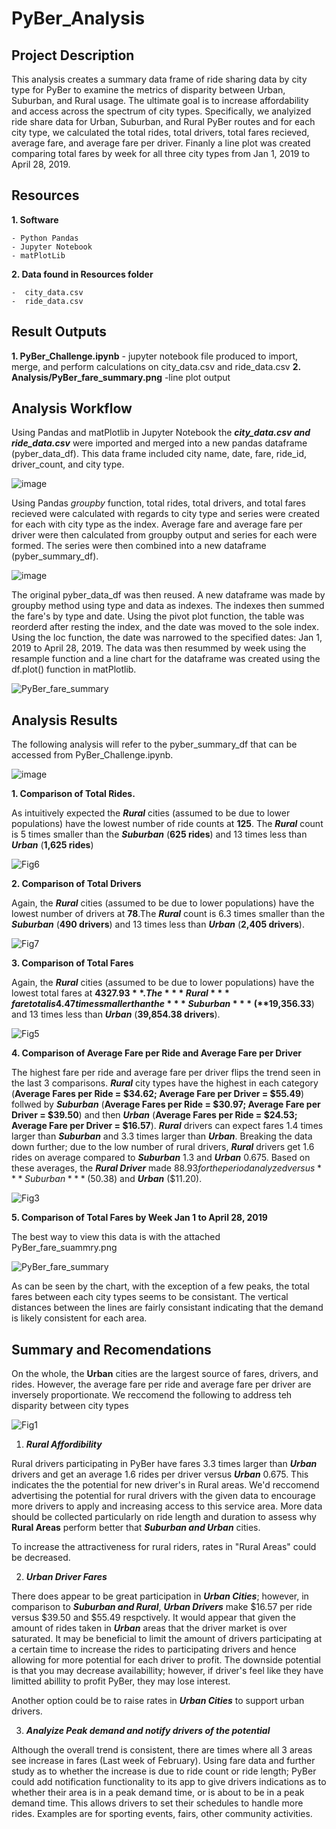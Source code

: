 # PyBer_Analysis

## Project Description

This analysis creates a summary data frame of ride sharing data by city type for PyBer to examine the metrics of disparity between Urban, Suburban, and Rural usage. The ultimate goal is to increase affordability and access across the spectrum of city types.  Specifically, we analyized ride share data for Urban, Suburban, and Rural PyBer routes and for each city type, we calculated the total rides, total drivers, total fares recieved, average fare, and average fare per driver. Finanly a line plot was created comparing total fares by week for all three city types from Jan 1, 2019 to April 28, 2019.  

## Resources

  **1. Software**
  
    - Python Pandas
    - Jupyter Notebook
    - matPlotLib

  **2. Data found in Resources folder**

    -  city_data.csv
    -  ride_data.csv

## Result Outputs

  **1. PyBer_Challenge.ipynb** - jupyter notebook file produced to import, merge, and perform calculations on city_data.csv and ride_data.csv
  **2. Analysis/PyBer_fare_summary.png** -line plot output

## Analysis Workflow

Using Pandas and matPlotlib in Jupyter Notebook the ***city_data.csv and ride_data.csv*** were imported and merged into a new pandas dataframe (pyber_data_df).  This data frame included city name, date, fare, ride_id, driver_count, and city type.  

![image](https://user-images.githubusercontent.com/91850824/149672546-9d3991f1-13ad-4c0e-81ed-4fc34d54386b.png)

Using Pandas *groupby* function, total rides, total drivers, and total fares recieved were calculated with regards to city type and series were created for each with city type as the index.  Average fare and average fare per driver were then calculated from groupby output and series for each were formed.  The series were then combined into a new dataframe (pyber_summary_df).

![image](https://user-images.githubusercontent.com/91850824/149672633-30dec300-c31d-4bc4-8c1d-a237d5215b2a.png)

The original pyber_data_df was then reused.  A new dataframe was made by groupby method using type and data as indexes.  The indexes then summed the fare's by type and date. Using the pivot plot function, the table was reorderd after resting the index, and the date was moved to the sole index.  Using the loc function, the date was narrowed to the specified dates: Jan  1, 2019 to April 28, 2019.  The data was then resummed by week using the resample function and a line chart for the dataframe was created using the df.plot() function in matPlotlib.

![PyBer_fare_summary](https://user-images.githubusercontent.com/91850824/149672869-bf6bdd43-df2c-46e8-9ead-aefb42e655ee.png)

## Analysis Results

The following analysis will refer to the pyber_summary_df that can be accessed from PyBer_Challenge.ipynb.

![image](https://user-images.githubusercontent.com/91850824/149672966-53af4f09-831d-4708-b858-761ea15db521.png)

  **1. Comparison of Total Rides.**
    
As intuitively expected the ***Rural*** cities (assumed to be due to lower populations) have the lowest number of ride counts at **125**.  The ***Rural*** count is 5 times smaller than the ***Suburban*** (**625 rides**) and 13 times less than ***Urban*** (**1,625 rides**)

![Fig6](https://user-images.githubusercontent.com/91850824/149674291-dacaa843-447a-4efb-9183-cd89fe1035c6.png)


  **2. Comparison of Total Drivers**
  
  Again, the ***Rural*** cities (assumed to be due to lower populations) have the lowest number of drivers at **78**.The ***Rural*** count is 6.3 times smaller than the ***Suburban*** (**490 drivers**) and 13 times less than ***Urban*** (**2,405 drivers**).
  
  ![Fig7](https://user-images.githubusercontent.com/91850824/149674299-e2124344-ffcf-47f6-991a-19a53123d6ef.png)

    
   **3. Comparison of Total Fares**
  
Again, the ***Rural*** cities (assumed to be due to lower populations) have the lowest total fares at **$4327.93**.The ***Rural*** fare total is 4.47 times smaller than the ***Suburban*** (**$19,356.33**) and 13 times less than ***Urban*** (**39,854.38 drivers**).

  ![Fig5](https://user-images.githubusercontent.com/91850824/149674316-e9e378a8-37d2-4e8f-8fc7-e080c7c22257.png)

   **4. Comparison of Average Fare per Ride and Average Fare per Driver**
   
The highest fare per ride and average fare per driver flips the trend seen in the last 3 comparisons.  ***Rural*** city types have the highest in each category (**Average Fares per Ride = $34.62; Average Fare per Driver = $55.49**) follwed by ***Suburban*** (**Average Fares per Ride = $30.97; Average Fare per Driver = $39.50**) and then ***Urban*** (**Average Fares per Ride = $24.53; Average Fare per Driver = $16.57**).  ***Rural*** drivers can expect fares 1.4 times larger than ***Suburban*** and 3.3 times larger than ***Urban***.  Breaking the data down further; due to the low number of rural drivers, ***Rural*** drivers get 1.6 rides on average compared to ***Suburban*** 1.3 and ***Urban*** 0.675.  Based on these averages, the ***Rural Driver*** made $88.93 for the period analyzed versus ***Suburban*** ($50.38) and ***Urban*** ($11.20).  

![Fig3](https://user-images.githubusercontent.com/91850824/149674340-0606928e-33ad-43b2-afcb-585f65ac0b5d.png)


  **5.  Comparison of Total Fares by Week Jan 1 to April 28, 2019**
  
The best way to view this data is with the attached PyBer_fare_suammry.png
  
  ![PyBer_fare_summary](https://user-images.githubusercontent.com/91850824/149674115-e2860928-8a12-4530-a8ef-59ee4da81369.png)

As can be seen by the chart, with the exception of a few peaks, the total fares between each city types seems to be consistant.   The vertical distances between the lines are fairly consistant indicating that the demand is likely consistent for each area.

## Summary and Recomendations

On the whole, the **Urban** cities are the largest source of fares, drivers, and rides.  However, the average fare per ride and average fare per driver are inversely proportionate.  We reccomend the following to address teh disparity between city types

![Fig1](https://user-images.githubusercontent.com/91850824/149675250-4e4cc7a8-4c75-48bc-a920-fe60761964ad.png)


1.  ***Rural Affordibility***

Rural drivers participating in PyBer have fares 3.3 times larger than ***Urban*** drivers and get an average 1.6 rides per driver versus ***Urban*** 0.675.  This indicates the the potential for new driver's in Rural areas.  We'd reccomend advertising the potential for rural drivers with the given data to encourage more drivers to apply and increasing access to this service area.  More data should be collected particularly on ride length and duration to assess why **Rural Areas** perform better that ***Suburban and Urban*** cities.  

To increase the attractiveness for rural riders, rates in "Rural Areas" could be decreased.

2.  ***Urban Driver Fares***

There does appear to be great participation in ***Urban Cities***; however, in comparison to ***Suburban and Rural***, ***Urban Drivers*** make $16.57 per ride versus $39.50 and $55.49 respctively.  It would appear that given the amount of rides taken in ***Urban*** areas that the driver market is over saturated.  It may be beneficial to limit the amount of drivers participating at a certain time to increase the rides to participating drivers and hence allowing for more potential for each driver to profit.  The downside potential is that you may decrease availabillity; however, if driver's feel like they have limitted abillity to profit PyBer, they may lose interest.  

Another option could be to raise rates in ***Urban Cities*** to support urban drivers.

3.  ***Analyize Peak demand and notify drivers of the potential***

Although the overall trend is consistent, there are times where all 3 areas see increase in fares (Last week of February).  Using fare data and further study as to whether the increase is due to ride count or ride length; PyBer could add notification functionality to its app to give drivers indications as to whether their area is in a peak demand time, or is about to be in a peak demand time.  This allows drivers to set their schedules to handle more rides.  Examples are for sporting events, fairs, other community activities.  
    


